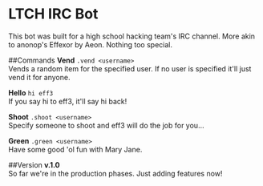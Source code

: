 LTCH IRC Bot
============
This bot was built for a high school hacking team's IRC channel. More akin to anonop's Effexor by Aeon. Nothing too special.

##Commands
**Vend** `.vend <username>`
\
Vends a random item for the specified user. If no user is specified it'll just vend it for anyone.

**Hello** `hi eff3`
\
If you say hi to eff3, it'll say hi back!

**Shoot** `.shoot <username>`
\
Specify someone to shoot and eff3 will do the job for you...

**Green** `.green <username>`
\
Have some good 'ol fun with Mary Jane.

##Version
**v.1.0**
\
So far we're in the production phases. Just adding features now! 